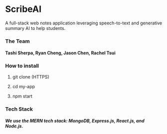 # ScribeAI
A full-stack web notes application leveraging speech-to-text and generative summary AI to help students.

### The Team

#### Tashi Sherpa, Ryan Cheng, Jason Chen, Rachel Tsui

### How to install

1. git clone (HTTPS)

2. cd my-app

3. npm start

### Tech Stack

##### We use the **MERN** tech stack: MongoDB, Express.js, React.js, and Node.js.


